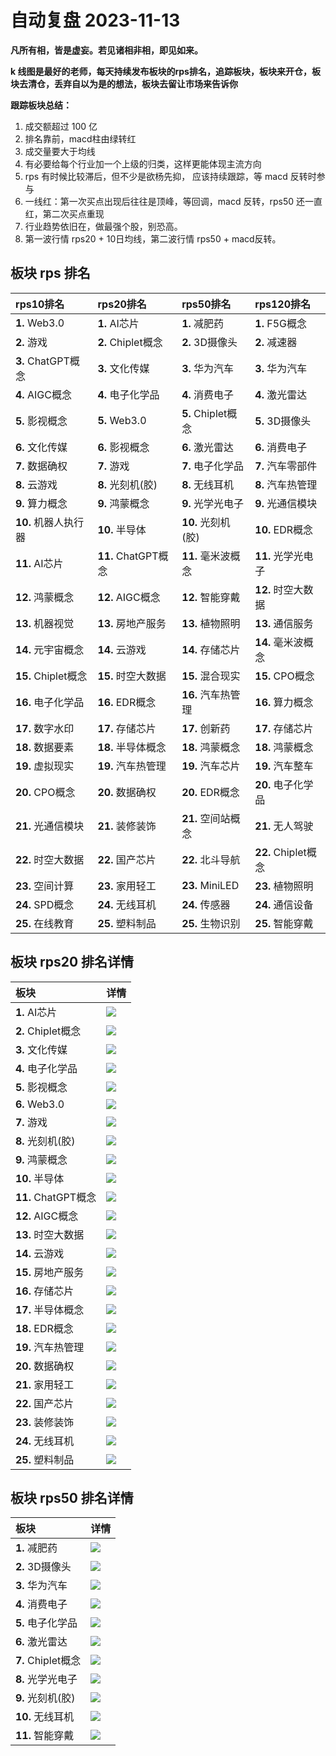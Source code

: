 # 自动复盘 2023-11-13

**凡所有相，皆是虚妄。若见诸相非相，即见如来。**

**k 线图是最好的老师，每天持续发布板块的rps排名，追踪板块，板块来开仓，板块去清仓，丢弃自以为是的想法，板块去留让市场来告诉你**
        
**跟踪板块总结：**
1. 成交额超过 100 亿
2. 排名靠前，macd柱由绿转红
3. 成交量要大于均线
4. 有必要给每个行业加一个上级的归类，这样更能体现主流方向
5. rps 有时候比较滞后，但不少是欲杨先抑， 应该持续跟踪，等 macd 反转时参与
6. 一线红：第一次买点出现后往往是顶峰，等回调，macd 反转，rps50 还一直红，第二次买点重现
7. 行业趋势依旧在，做最强个股，别恐高。
8. 第一波行情 rps20 + 10日均线，第二波行情 rps50 + macd反转。
        
## 板块 rps 排名
| rps10排名            | rps20排名           | rps50排名          | rps120排名          |
|:---------------------|:--------------------|:-------------------|:--------------------|
| **1.** Web3.0        | **1.** AI芯片       | **1.** 减肥药      | **1.** F5G概念      |
| **2.** 游戏          | **2.** Chiplet概念  | **2.** 3D摄像头    | **2.** 减速器       |
| **3.** ChatGPT概念   | **3.** 文化传媒     | **3.** 华为汽车    | **3.** 华为汽车     |
| **4.** AIGC概念      | **4.** 电子化学品   | **4.** 消费电子    | **4.** 激光雷达     |
| **5.** 影视概念      | **5.** Web3.0       | **5.** Chiplet概念 | **5.** 3D摄像头     |
| **6.** 文化传媒      | **6.** 影视概念     | **6.** 激光雷达    | **6.** 消费电子     |
| **7.** 数据确权      | **7.** 游戏         | **7.** 电子化学品  | **7.** 汽车零部件   |
| **8.** 云游戏        | **8.** 光刻机(胶)   | **8.** 无线耳机    | **8.** 汽车热管理   |
| **9.** 算力概念      | **9.** 鸿蒙概念     | **9.** 光学光电子  | **9.** 光通信模块   |
| **10.** 机器人执行器 | **10.** 半导体      | **10.** 光刻机(胶) | **10.** EDR概念     |
| **11.** AI芯片       | **11.** ChatGPT概念 | **11.** 毫米波概念 | **11.** 光学光电子  |
| **12.** 鸿蒙概念     | **12.** AIGC概念    | **12.** 智能穿戴   | **12.** 时空大数据  |
| **13.** 机器视觉     | **13.** 房地产服务  | **13.** 植物照明   | **13.** 通信服务    |
| **14.** 元宇宙概念   | **14.** 云游戏      | **14.** 存储芯片   | **14.** 毫米波概念  |
| **15.** Chiplet概念  | **15.** 时空大数据  | **15.** 混合现实   | **15.** CPO概念     |
| **16.** 电子化学品   | **16.** EDR概念     | **16.** 汽车热管理 | **16.** 算力概念    |
| **17.** 数字水印     | **17.** 存储芯片    | **17.** 创新药     | **17.** 存储芯片    |
| **18.** 数据要素     | **18.** 半导体概念  | **18.** 鸿蒙概念   | **18.** 鸿蒙概念    |
| **19.** 虚拟现实     | **19.** 汽车热管理  | **19.** 汽车芯片   | **19.** 汽车整车    |
| **20.** CPO概念      | **20.** 数据确权    | **20.** EDR概念    | **20.** 电子化学品  |
| **21.** 光通信模块   | **21.** 装修装饰    | **21.** 空间站概念 | **21.** 无人驾驶    |
| **22.** 时空大数据   | **22.** 国产芯片    | **22.** 北斗导航   | **22.** Chiplet概念 |
| **23.** 空间计算     | **23.** 家用轻工    | **23.** MiniLED    | **23.** 植物照明    |
| **24.** SPD概念      | **24.** 无线耳机    | **24.** 传感器     | **24.** 通信设备    |
| **25.** 在线教育     | **25.** 塑料制品    | **25.** 生物识别   | **25.** 智能穿戴    |
## 板块 rps20 排名详情
| 板块                | 详情                                                                                                 |
|:--------------------|:-----------------------------------------------------------------------------------------------------|
| **1.** AI芯片       | ![](https://sykent-blog-image.oss-cn-beijing.aliyuncs.com/quant/image/2023/11/1699862707868-tmp.jpg) |
| **2.** Chiplet概念  | ![](https://sykent-blog-image.oss-cn-beijing.aliyuncs.com/quant/image/2023/11/1699862709763-tmp.jpg) |
| **3.** 文化传媒     | ![](https://sykent-blog-image.oss-cn-beijing.aliyuncs.com/quant/image/2023/11/1699862711089-tmp.jpg) |
| **4.** 电子化学品   | ![](https://sykent-blog-image.oss-cn-beijing.aliyuncs.com/quant/image/2023/11/1699862712489-tmp.jpg) |
| **5.** 影视概念     | ![](https://sykent-blog-image.oss-cn-beijing.aliyuncs.com/quant/image/2023/11/1699862713912-tmp.jpg) |
| **6.** Web3.0       | ![](https://sykent-blog-image.oss-cn-beijing.aliyuncs.com/quant/image/2023/11/1699862715012-tmp.jpg) |
| **7.** 游戏         | ![](https://sykent-blog-image.oss-cn-beijing.aliyuncs.com/quant/image/2023/11/1699862716254-tmp.jpg) |
| **8.** 光刻机(胶)   | ![](https://sykent-blog-image.oss-cn-beijing.aliyuncs.com/quant/image/2023/11/1699862717244-tmp.jpg) |
| **9.** 鸿蒙概念     | ![](https://sykent-blog-image.oss-cn-beijing.aliyuncs.com/quant/image/2023/11/1699862718471-tmp.jpg) |
| **10.** 半导体      | ![](https://sykent-blog-image.oss-cn-beijing.aliyuncs.com/quant/image/2023/11/1699862719458-tmp.jpg) |
| **11.** ChatGPT概念 | ![](https://sykent-blog-image.oss-cn-beijing.aliyuncs.com/quant/image/2023/11/1699862720370-tmp.jpg) |
| **12.** AIGC概念    | ![](https://sykent-blog-image.oss-cn-beijing.aliyuncs.com/quant/image/2023/11/1699862721292-tmp.jpg) |
| **13.** 时空大数据  | ![](https://sykent-blog-image.oss-cn-beijing.aliyuncs.com/quant/image/2023/11/1699862722140-tmp.jpg) |
| **14.** 云游戏      | ![](https://sykent-blog-image.oss-cn-beijing.aliyuncs.com/quant/image/2023/11/1699862723091-tmp.jpg) |
| **15.** 房地产服务  | ![](https://sykent-blog-image.oss-cn-beijing.aliyuncs.com/quant/image/2023/11/1699862724103-tmp.jpg) |
| **16.** 存储芯片    | ![](https://sykent-blog-image.oss-cn-beijing.aliyuncs.com/quant/image/2023/11/1699862724815-tmp.jpg) |
| **17.** 半导体概念  | ![](https://sykent-blog-image.oss-cn-beijing.aliyuncs.com/quant/image/2023/11/1699862725789-tmp.jpg) |
| **18.** EDR概念     | ![](https://sykent-blog-image.oss-cn-beijing.aliyuncs.com/quant/image/2023/11/1699862726857-tmp.jpg) |
| **19.** 汽车热管理  | ![](https://sykent-blog-image.oss-cn-beijing.aliyuncs.com/quant/image/2023/11/1699862727910-tmp.jpg) |
| **20.** 数据确权    | ![](https://sykent-blog-image.oss-cn-beijing.aliyuncs.com/quant/image/2023/11/1699862728990-tmp.jpg) |
| **21.** 家用轻工    | ![](https://sykent-blog-image.oss-cn-beijing.aliyuncs.com/quant/image/2023/11/1699862730040-tmp.jpg) |
| **22.** 国产芯片    | ![](https://sykent-blog-image.oss-cn-beijing.aliyuncs.com/quant/image/2023/11/1699862731171-tmp.jpg) |
| **23.** 装修装饰    | ![](https://sykent-blog-image.oss-cn-beijing.aliyuncs.com/quant/image/2023/11/1699862732274-tmp.jpg) |
| **24.** 无线耳机    | ![](https://sykent-blog-image.oss-cn-beijing.aliyuncs.com/quant/image/2023/11/1699862733439-tmp.jpg) |
| **25.** 塑料制品    | ![](https://sykent-blog-image.oss-cn-beijing.aliyuncs.com/quant/image/2023/11/1699862734657-tmp.jpg) |
## 板块 rps50 排名详情
| 板块               | 详情                                                                                                 |
|:-------------------|:-----------------------------------------------------------------------------------------------------|
| **1.** 减肥药      | ![](https://sykent-blog-image.oss-cn-beijing.aliyuncs.com/quant/image/2023/11/1699862735376-tmp.jpg) |
| **2.** 3D摄像头    | ![](https://sykent-blog-image.oss-cn-beijing.aliyuncs.com/quant/image/2023/11/1699862736506-tmp.jpg) |
| **3.** 华为汽车    | ![](https://sykent-blog-image.oss-cn-beijing.aliyuncs.com/quant/image/2023/11/1699862737690-tmp.jpg) |
| **4.** 消费电子    | ![](https://sykent-blog-image.oss-cn-beijing.aliyuncs.com/quant/image/2023/11/1699862738910-tmp.jpg) |
| **5.** 电子化学品  | ![](https://sykent-blog-image.oss-cn-beijing.aliyuncs.com/quant/image/2023/11/1699862739990-tmp.jpg) |
| **6.** 激光雷达    | ![](https://sykent-blog-image.oss-cn-beijing.aliyuncs.com/quant/image/2023/11/1699862741121-tmp.jpg) |
| **7.** Chiplet概念 | ![](https://sykent-blog-image.oss-cn-beijing.aliyuncs.com/quant/image/2023/11/1699862742306-tmp.jpg) |
| **8.** 光学光电子  | ![](https://sykent-blog-image.oss-cn-beijing.aliyuncs.com/quant/image/2023/11/1699862743550-tmp.jpg) |
| **9.** 光刻机(胶)  | ![](https://sykent-blog-image.oss-cn-beijing.aliyuncs.com/quant/image/2023/11/1699862744639-tmp.jpg) |
| **10.** 无线耳机   | ![](https://sykent-blog-image.oss-cn-beijing.aliyuncs.com/quant/image/2023/11/1699862745819-tmp.jpg) |
| **11.** 智能穿戴   | ![](https://sykent-blog-image.oss-cn-beijing.aliyuncs.com/quant/image/2023/11/1699862747007-tmp.jpg) |